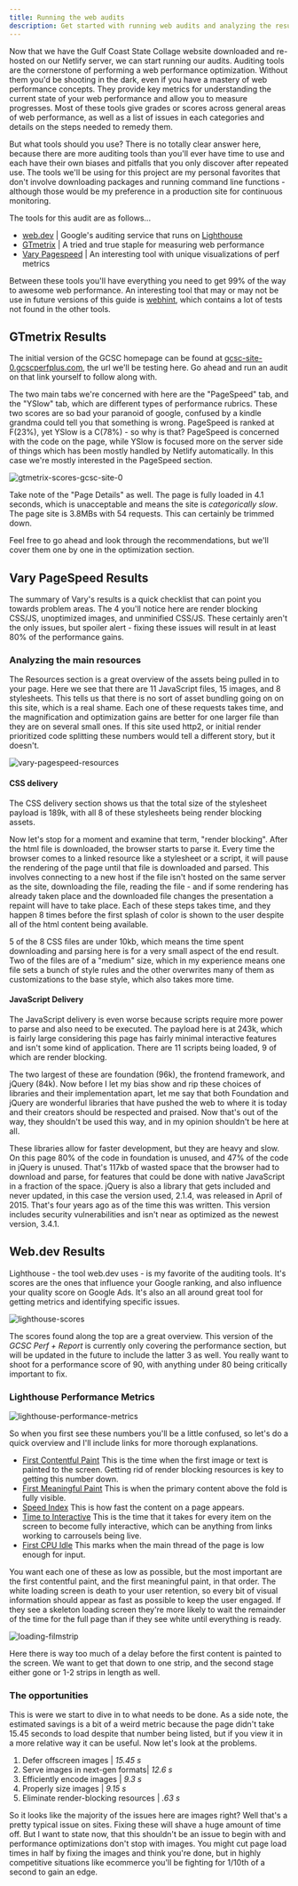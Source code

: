 ```yaml
---
title: Running the web audits
description: Get started with running web audits and analyzing the results
---
```


Now that we have the Gulf Coast State Collage website downloaded and re-hosted on our Netlify server, we can start running our audits. Auditing tools are the cornerstone of performing a web performance optimization. Without them you'd be shooting in the dark, even if you have a mastery of web performance concepts. They provide key metrics for understanding the current state of your web performance and allow you to measure progresses. Most of these tools give grades or scores across general areas of web performance, as well as a list of issues in each categories and details on the steps needed to remedy them.

But what tools should you use? There is no totally clear answer here, because there are more auditing tools than you'll ever have time to use and each have their own biases and pitfalls that you only discover after repeated use. The tools we'll be using for this project are my personal favorites that don't involve downloading packages and running command line functions - although those would be my preference in a production site for continuous monitoring. 

The tools for this audit are as follows...

- [web.dev](https://web.dev/measure) | Google's auditing service that runs on [Lighthouse](https://developers.google.com/web/tools/lighthouse/)
- [GTmetrix](https://gtmetrix.com) | A tried and true staple for measuring web performance
- [Vary Pagespeed](https://varvy.com/pagespeed/) | An interesting tool with unique visualizations of perf metrics

Between these tools you'll have everything you need to get 99% of the way to awesome web performance. An interesting tool that may or may not be use in future versions of this guide is [webhint](https://webhint.io), which contains a lot of tests not found in the other tools.

## GTmetrix Results

The initial version of the GCSC homepage can be found at [gcsc-site-0.gcscperfplus.com](https://gcsc-site-0.gcscperfplus.com/), the url we'll be testing here. Go ahead and run an audit on that link yourself to follow along with. 

The two main tabs we're concerned with here are the "PageSpeed" tab, and the "YSlow" tab, which are different types of performance rubrics. These two scores are so bad your paranoid of google, confused by a kindle grandma could tell you that something is wrong. PageSpeed is ranked at F(23%), yet YSlow is a C(78%) - so why is that? PageSpeed is concerned with the code on the page, while YSlow is focused more on the server side of things which has been mostly handled by Netlify automatically. In this case we're mostly interested in the PageSpeed section.

![gtmetrix-scores-gcsc-site-0](images/gtmetrix-scores-gcsc-site-0.png)

Take note of the "Page Details" as well. The page is fully loaded in 4.1 seconds, which is unacceptable and means the site is *categorically slow*. The page site is 3.8MBs with 54 requests. This can certainly be trimmed down.

Feel free to go ahead and look through the recommendations, but we'll cover them one by one in the optimization section.

## Vary PageSpeed Results

The summary of Vary's results is a quick checklist that can point you towards problem areas. The 4 you'll notice here are render blocking CSS/JS, unoptimized images, and unminified CSS/JS. These certainly aren't the only issues, but spoiler alert - fixing these issues will result in at least 80% of the performance gains.

### Analyzing the main resources

The Resources section is a great overview of the assets being pulled in to your page. Here we see that there are 11 JavaScript files, 15 images, and 8 stylesheets. This tells us that there is no sort of asset bundling going on on this site, which is a real shame. Each one of these requests takes time, and the magnification and optimization gains are better for one larger file than they are on several small ones. If this site used http2, or initial render prioritized code splitting these numbers would tell a different story, but it doesn't.

![vary-pagespeed-resources](images/vary-pagespeed-resources.png)

#### CSS delivery

The CSS delivery section shows us that the total size of the stylesheet payload is 189k, with all 8 of these stylesheets being render blocking assets. 

Now let's stop for a moment and examine that term, "render blocking". After the html file is downloaded, the browser starts to parse it. Every time the browser comes to a linked resource like a stylesheet or a script, it will pause the rendering of the page until that file is downloaded and parsed. This involves connecting to a new host if the file isn't hosted on the same server as the site, downloading the file, reading the file - and if some rendering has already taken place and the downloaded file changes the presentation a repaint will have to take place. Each of these steps takes time, and they happen 8 times before the first splash of color is shown to the user despite all of the html content being available.

5 of the 8 CSS files are under 10kb, which means the time spent downloading and parsing here is for a very small aspect of the end result. Two of the files are of a "medium" size, which in my experience means one file sets a bunch of style rules and the other overwrites many of them as customizations to the base style, which also takes more time.

#### JavaScript Delivery

The JavaScript delivery is even worse because scripts require more power to parse and also need to be executed. The payload here is at 243k, which is fairly large considering this page has fairly minimal interactive features and isn't some kind of application. There are 11 scripts being loaded, 9 of which are render blocking.

The two largest of these are foundation (96k), the frontend framework, and jQuery (84k). Now before I let my bias show and rip these choices of libraries and their implementation apart, let me say that both Foundation and jQuery are wonderful libraries that have pushed the web to where it is today and their creators should be respected and praised. Now that's out of the way, they shouldn't be used this way, and in my opinion shouldn't be here at all. 

These libraries allow for faster development, but they are heavy and slow. On this page 80% of the code in foundation is unused, and 47% of the code in jQuery is unused. That's 117kb of wasted space that the browser had to download and parse, for features that could be done with native JavaScript in a fraction of the space. jQuery is also a library that gets included and never updated, in this case the version used, 2.1.4, was released in April of 2015. That's four years ago as of the time this was written. This version includes security vulnerabilities and isn't near as optimized as the newest version, 3.4.1.

## Web.dev Results

Lighthouse - the tool web.dev uses - is my favorite of the auditing tools. It's scores are the ones that influence your Google ranking, and also influence your quality score on Google Ads. It's also an all around great tool for getting metrics and identifying specific issues.

![lighthouse-scores](images/lighthouse-scores.png)

The scores found along the top are a great overview. This version of the *GCSC Perf + Report* is currently only covering the performance section, but will be updated in the future to include the latter 3 as well. You really want to shoot for a performance score of 90, with anything under 80 being critically important to fix.

### Lighthouse Performance Metrics

![lighthouse-performance-metrics](images/lighthouse-performance-metrics.png)

So when you first see these numbers you'll be a little confused, so let's do a quick overview and I'll include links for more thorough explanations.

- [First Contentful Paint](https://developers.google.com/web/tools/lighthouse/audits/first-contentful-paint?utm_source=lighthouse&utm_medium=unknown)
  This is the time when the first image or text is painted to the screen. Getting rid of render blocking resources is key to getting this number down.
- [First Meaningful Paint](https://developers.google.com/web/tools/lighthouse/audits/first-meaningful-paint?utm_source=lighthouse&utm_medium=unknown)
  This is when the primary content above the fold is fully visible.
- [Speed Index](https://developers.google.com/web/tools/lighthouse/audits/speed-index?utm_source=lighthouse&utm_medium=unknown)
  This is how fast the content on a page appears.
- [Time to Interactive](https://developers.google.com/web/tools/lighthouse/audits/consistently-interactive?utm_source=lighthouse&utm_medium=unknown)
  This is the time that it takes for every item on the screen to become fully interactive, which can be anything from links working to carrousels being live.
- [First CPU Idle](https://developers.google.com/web/tools/lighthouse/audits/first-interactive?utm_source=lighthouse&utm_medium=unknown)
  This marks when the main thread of the page is low enough for input.

You want each one of these as low as possible, but the most important are the first contentful paint, and the first meaningful paint, in that order. The white loading screen is death to your user retention, so every bit of visual information should appear as fast as possible to keep the user engaged. If they see a skeleton loading screen they're more likely to wait the remainder of the time for the full page than if they see white until everything is ready.

![loading-filmstrip](images/loading-filmstrip.png)

Here there is way too much of a delay before the first content is painted to the screen. We want to get that down to one strip, and the second stage either gone or 1-2 strips in length as well.

### The opportunities

This is were we start to dive in to what needs to be done. As a side note, the estimated savings is a bit of a weird metric because the page didn't take 15.45 seconds to load despite that number being listed, but if you view it in a more relative way it can be useful. Now let's look at the problems.

1. Defer offscreen images | *15.45 s*
2. Serve images in next-gen formats| *12.6 s*
3. Efficiently encode images | *9.3 s*
4. Properly size images | *9.15 s*
5. Eliminate render-blocking resources | *.63 s*

So it looks like the majority of the issues here are images right? Well that's a pretty typical issue on sites. Fixing these will shave a huge amount of time off. But I want to state now, that this shouldn't be an issue to begin with and performance optimizations don't stop with images. You might cut page load times in half by fixing the images and think you're done, but in highly competitive situations like ecommerce you'll be fighting for 1/10th of a second to gain an edge.
